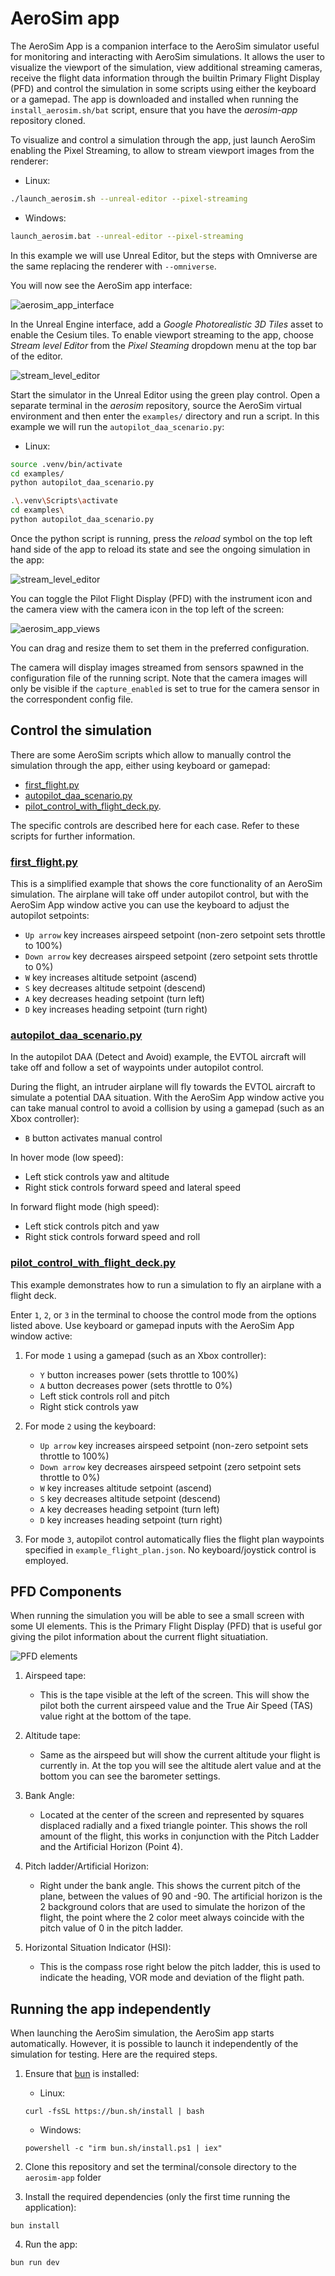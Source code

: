 # AeroSim app

The AeroSim App is a companion interface to the AeroSim simulator useful for monitoring and interacting with AeroSim simulations. It allows the user to visualize the viewport of the simulation, view additional streaming cameras, receive the flight data information through the builtin Primary Flight Display (PFD) and control the simulation in some scripts using either the keyboard or a gamepad. The app is downloaded and installed when running the `install_aerosim.sh/bat` script, ensure that you have the *aerosim-app* repository cloned.

To visualize and control a simulation through the app, just launch AeroSim enabling the Pixel Streaming, to allow to stream viewport images from the renderer:

- Linux:
```sh
./launch_aerosim.sh --unreal-editor --pixel-streaming
```

- Windows:
```sh
launch_aerosim.bat --unreal-editor --pixel-streaming
```

In this example we will use Unreal Editor, but the steps with Omniverse are the same replacing the renderer with `--omniverse`.

You will now see the AeroSim app interface:

![aerosim_app_interface](img/aerosim_app_interface.png)

In the Unreal Engine interface, add a *Google Photorealistic 3D Tiles* asset to enable the Cesium tiles. To enable viewport streaming to the app, choose *Stream level Editor* from the *Pixel Steaming* dropdown menu at the top bar of the editor.

![stream_level_editor](img/pixel_streaming_option.webp)

Start the simulator in the Unreal Editor using the green play control. Open a separate terminal in the *aerosim* repository, source the AeroSim virtual environment and then enter the `examples/` directory and run a script. In this example we will run the `autopilot_daa_scenario.py`:

- Linux:
```sh
source .venv/bin/activate
cd examples/
python autopilot_daa_scenario.py
```

```sh
.\.venv\Scripts\activate
cd examples\
python autopilot_daa_scenario.py
```

Once the python script is running, press the *reload* symbol on the top left hand side of the app to reload its state and see the ongoing simulation in the app:

![stream_level_editor](img/aerosim_app_daa_scenario.png)

You can toggle the Pilot Flight Display (PFD) with the instrument icon and the camera view with the camera icon in the top left of the screen:

![aerosim_app_views](img/app_buttons.png)

You can drag and resize them to set them in the preferred configuration.

The camera will display images streamed from sensors spawned in the configuration file of the running script. Note that the camera images will only be visible if the `capture_enabled` is set to true for the camera sensor in the correspondent config file.

## Control the simulation

There are some AeroSim scripts which allow to manually control the simulation through the app, either using keyboard or gamepad:

- [first_flight.py](https://github.com/aerosim-open/aerosim/blob/main/examples/first_flight.py)
- [autopilot_daa_scenario.py](https://github.com/aerosim-open/aerosim/blob/main/examples/autopilot_daa_scenario.py)
- [pilot_control_with_flight_deck.py](https://github.com/aerosim-open/aerosim/blob/main/examples/pilot_control_with_flight_deck.py).

The specific controls are described here for each case. Refer to these scripts for further information.

### [first_flight.py](https://github.com/aerosim-open/aerosim/blob/main/examples/first_flight.py)

This is a simplified example that shows the core functionality of an AeroSim simulation. The airplane will take off under autopilot control, but with the AeroSim App window active you can use the keyboard to adjust the autopilot setpoints:
- `Up arrow` key increases airspeed setpoint (non-zero setpoint sets throttle to 100%)
- `Down arrow` key decreases airspeed setpoint (zero setpoint sets throttle to 0%)
- `W` key increases altitude setpoint (ascend)
- `S` key decreases altitude setpoint (descend)
- `A` key decreases heading setpoint (turn left)
- `D` key increases heading setpoint (turn right)

### [autopilot_daa_scenario.py](https://github.com/aerosim-open/aerosim/blob/main/examples/autopilot_daa_scenario.py)

In the autopilot DAA (Detect and Avoid) example, the EVTOL aircraft will take off and follow a set of waypoints under autopilot control.

During the flight, an intruder airplane will fly towards the EVTOL aircraft to simulate a potential DAA situation. With the AeroSim App window active you can take manual control to avoid a collision by using a gamepad (such as an Xbox controller):
        
- `B` button activates manual control

In hover mode (low speed):
- Left stick controls yaw and altitude
- Right stick controls forward speed and lateral speed  

In forward flight mode (high speed):
- Left stick controls pitch and yaw
- Right stick controls forward speed and roll

### [pilot_control_with_flight_deck.py](https://github.com/aerosim-open/aerosim/blob/main/examples/pilot_control_with_flight_deck.py)

This example demonstrates how to run a simulation to fly an airplane with a
flight deck.

Enter `1`, `2`, or `3` in the terminal to choose the control mode from the options listed above. Use keyboard or gamepad inputs with the AeroSim App window active:

1. For mode `1` using a gamepad (such as an Xbox controller):
    - `Y` button increases power (sets throttle to 100%)
    - `A` button decreases power (sets throttle to 0%)
    - Left stick controls roll and pitch
    - Right stick controls yaw

2. For mode `2` using the keyboard:
    - `Up arrow` key increases airspeed setpoint (non-zero setpoint sets throttle to 100%)
    - `Down arrow` key decreases airspeed setpoint (zero setpoint sets throttle to 0%)
    - `W` key increases altitude setpoint (ascend)
    - `S` key decreases altitude setpoint (descend)
    - `A` key decreases heading setpoint (turn left)
    - `D` key increases heading setpoint (turn right)

3. For mode `3`, autopilot control automatically flies the flight plan waypoints specified in `example_flight_plan.json`. No keyboard/joystick control is employed.

## PFD Components

When running the simulation you will be able to see a small screen with some UI elements. This is the Primary Flight Display (PFD) that is useful gor giving the pilot information about the current flight situatiation.

![PFD elements](img/app_pfd.png)

1. Airspeed tape:

    - This is the tape visible at the left of the screen. This will show the pilot both the current airspeed value and the True Air Speed (TAS) value right at the bottom of the tape.

2. Altitude tape:
    - Same as the airspeed but will show the current altitude your flight is currently in. At the top you will see the altitude alert value and at the bottom you can see the barometer settings.

3. Bank Angle:
    - Located at the center of the screen and represented by squares displaced radially and a fixed triangle pointer. This shows the roll amount of the flight, this works in conjunction with the Pitch Ladder and the Artificial Horizon (Point 4).

4. Pitch ladder/Artificial Horizon:
    - Right under the bank angle. This shows the current pitch of the plane, between the values of 90 and -90. The artificial horizon is the 2 background colors that are used to simulate the horizon of the flight, the point where the 2 color meet always coincide with the pitch value of 0 in the pitch ladder.

5. Horizontal Situation Indicator (HSI):
    - This is the compass rose right below the pitch ladder, this is used to indicate the heading, VOR mode and deviation of the flight path.

## Running the app independently

When launching the AeroSim simulation, the AeroSim app starts automatically. However, it is possible to launch it independently of the simulation for testing. Here are the required steps.

1.  Ensure that [bun](https://bun.sh/) is installed:

    - Linux:
    ```
    curl -fsSL https://bun.sh/install | bash
    ```

    - Windows:
    ```
    powershell -c "irm bun.sh/install.ps1 | iex"
    ```

2. Clone this repository and set the terminal/console directory to the `aerosim-app` folder

3. Install the required dependencies (only the first time running the application):

```
bun install
```

4. Run the app:

```
bun run dev
```